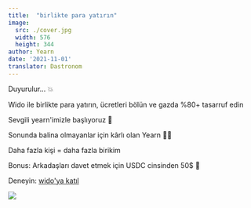 ```yaml
---
title:  "birlikte para yatırın"
image:
  src: ./cover.jpg
  width: 576
  height: 344
author: Yearn
date: '2021-11-01'
translator: Dastronom
---
```


Duyurulur… 💥

Wido ile birlikte para yatırın, ücretleri bölün ve gazda %80+ tasarruf edin

Sevgili yearn'imizle başlıyoruz 💙

Sonunda balina olmayanlar için kârlı olan Yearn 🍤🦀

Daha fazla kişi = daha fazla birikim

Bonus: Arkadaşları davet etmek için USDC cinsinden 50$ 🤑

Deneyin: [wido'ya katıl](https://app.joinwido.com/?page=detail&address=0x8cc94ccd0f3841a468184aCA3Cc478D2148E1757)

![](/_posts/_announcements/deposit-together/deposit-together.png?w=800&h=800)
